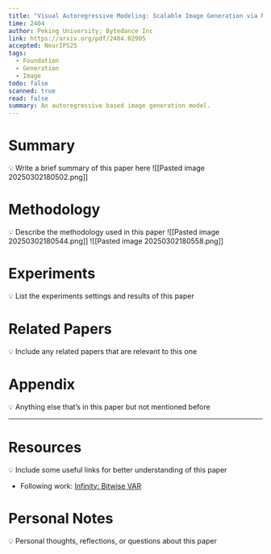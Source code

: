 ```yaml
---
title: "Visual Autoregressive Modeling: Scalable Image Generation via Next-Scale Prediction"
time: 2404
author: Peking University; Bytedance Inc
link: https://arxiv.org/pdf/2404.02905
accepted: NeurIPS25
tags:
  - Foundation
  - Generation
  - Image
todo: false
scanned: true
read: false
summary: An autoregressive based image generation model.
---
```

# Summary
💡 Write a brief summary of this paper here
![[Pasted image 20250302180502.png]]
# Methodology
💡 Describe the methodology used in this paper
![[Pasted image 20250302180544.png]]
![[Pasted image 20250302180558.png]]
# Experiments
💡 List the experiments settings and results of this paper

# Related Papers
💡 Include any related papers that are relevant to this one

# Appendix
💡 Anything else that’s in this paper but not mentioned before

---
# Resources
💡 Include some useful links for better understanding of this paper
- Following work: [Infinity: Bitwise VAR](https://arxiv.org/pdf/2412.04431)
# Personal Notes
💡 Personal thoughts, reflections, or questions about this paper